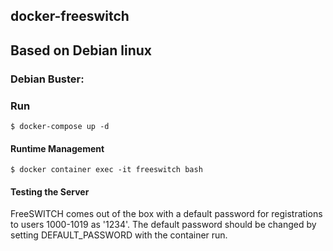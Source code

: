 ## docker-freeswitch

## Based on Debian linux
### Debian Buster:

### Run

    $ docker-compose up -d

#### Runtime Management
    $ docker container exec -it freeswitch bash

#### Testing the Server
  FreeSWITCH comes out of the box with a default password for registrations to users 1000-1019 as '1234'. 
  The default password should be changed by setting DEFAULT_PASSWORD with the container run.


